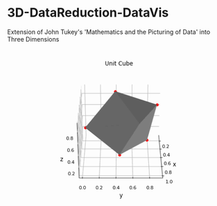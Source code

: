 # 3D-DataReduction-DataVis
Extension of John Tukey's 'Mathematics and the Picturing of Data' into Three Dimensions

![](./figures/rotation.gif)
